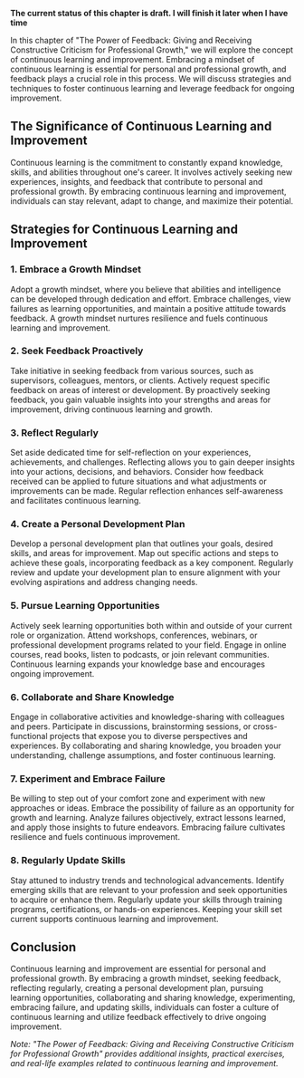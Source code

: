 **The current status of this chapter is draft. I will finish it later when I have time**

In this chapter of "The Power of Feedback: Giving and Receiving Constructive Criticism for Professional Growth," we will explore the concept of continuous learning and improvement. Embracing a mindset of continuous learning is essential for personal and professional growth, and feedback plays a crucial role in this process. We will discuss strategies and techniques to foster continuous learning and leverage feedback for ongoing improvement.

The Significance of Continuous Learning and Improvement
-------------------------------------------------------

Continuous learning is the commitment to constantly expand knowledge, skills, and abilities throughout one's career. It involves actively seeking new experiences, insights, and feedback that contribute to personal and professional growth. By embracing continuous learning and improvement, individuals can stay relevant, adapt to change, and maximize their potential.

Strategies for Continuous Learning and Improvement
--------------------------------------------------

### 1. Embrace a Growth Mindset

Adopt a growth mindset, where you believe that abilities and intelligence can be developed through dedication and effort. Embrace challenges, view failures as learning opportunities, and maintain a positive attitude towards feedback. A growth mindset nurtures resilience and fuels continuous learning and improvement.

### 2. Seek Feedback Proactively

Take initiative in seeking feedback from various sources, such as supervisors, colleagues, mentors, or clients. Actively request specific feedback on areas of interest or development. By proactively seeking feedback, you gain valuable insights into your strengths and areas for improvement, driving continuous learning and growth.

### 3. Reflect Regularly

Set aside dedicated time for self-reflection on your experiences, achievements, and challenges. Reflecting allows you to gain deeper insights into your actions, decisions, and behaviors. Consider how feedback received can be applied to future situations and what adjustments or improvements can be made. Regular reflection enhances self-awareness and facilitates continuous learning.

### 4. Create a Personal Development Plan

Develop a personal development plan that outlines your goals, desired skills, and areas for improvement. Map out specific actions and steps to achieve these goals, incorporating feedback as a key component. Regularly review and update your development plan to ensure alignment with your evolving aspirations and address changing needs.

### 5. Pursue Learning Opportunities

Actively seek learning opportunities both within and outside of your current role or organization. Attend workshops, conferences, webinars, or professional development programs related to your field. Engage in online courses, read books, listen to podcasts, or join relevant communities. Continuous learning expands your knowledge base and encourages ongoing improvement.

### 6. Collaborate and Share Knowledge

Engage in collaborative activities and knowledge-sharing with colleagues and peers. Participate in discussions, brainstorming sessions, or cross-functional projects that expose you to diverse perspectives and experiences. By collaborating and sharing knowledge, you broaden your understanding, challenge assumptions, and foster continuous learning.

### 7. Experiment and Embrace Failure

Be willing to step out of your comfort zone and experiment with new approaches or ideas. Embrace the possibility of failure as an opportunity for growth and learning. Analyze failures objectively, extract lessons learned, and apply those insights to future endeavors. Embracing failure cultivates resilience and fuels continuous improvement.

### 8. Regularly Update Skills

Stay attuned to industry trends and technological advancements. Identify emerging skills that are relevant to your profession and seek opportunities to acquire or enhance them. Regularly update your skills through training programs, certifications, or hands-on experiences. Keeping your skill set current supports continuous learning and improvement.

Conclusion
----------

Continuous learning and improvement are essential for personal and professional growth. By embracing a growth mindset, seeking feedback, reflecting regularly, creating a personal development plan, pursuing learning opportunities, collaborating and sharing knowledge, experimenting, embracing failure, and updating skills, individuals can foster a culture of continuous learning and utilize feedback effectively to drive ongoing improvement.

*Note: "The Power of Feedback: Giving and Receiving Constructive Criticism for Professional Growth" provides additional insights, practical exercises, and real-life examples related to continuous learning and improvement.*
